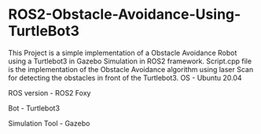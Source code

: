 # ROS2-Obstacle-Avoidance-Using-TurtleBot3
This Project is a simple implementation of a Obstacle Avoidance Robot using a Turtlebot3 in Gazebo Simulation in ROS2 framework. 
Script.cpp file is the implementation of the Obstacle Avoidance algorithm using laser Scan for detecting the obstacles in front of the Turtlebot3.
OS - Ubuntu 20.04

ROS version - ROS2 Foxy

Bot - Turtlebot3

Simulation Tool - Gazebo

